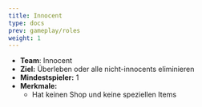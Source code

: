 ```yaml
---
title: Innocent
type: docs
prev: gameplay/roles
weight: 1
---
```


- **Team**: Innocent
- **Ziel:** Überleben oder alle nicht-innocents eliminieren
- **Mindestspieler:** 1
- **Merkmale:**
  - Hat keinen Shop und keine speziellen Items
